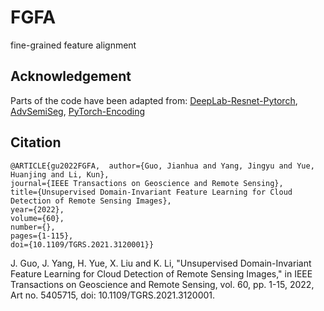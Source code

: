 # FGFA
fine-grained feature alignment

## Acknowledgement

Parts of the code have been adapted from: 
[DeepLab-Resnet-Pytorch](https://github.com/speedinghzl/Pytorch-Deeplab), [AdvSemiSeg](https://github.com/hfslyc/AdvSemiSeg), [PyTorch-Encoding](https://github.com/zhanghang1989/PyTorch-Encoding)


## Citation

```
@ARTICLE{gu2022FGFA,  author={Guo, Jianhua and Yang, Jingyu and Yue, Huanjing and Li, Kun},  
journal={IEEE Transactions on Geoscience and Remote Sensing},   
title={Unsupervised Domain-Invariant Feature Learning for Cloud Detection of Remote Sensing Images},   
year={2022},  
volume={60},  
number={},  
pages={1-115},  
doi={10.1109/TGRS.2021.3120001}}
```

J. Guo, J. Yang, H. Yue, X. Liu and K. Li, "Unsupervised Domain-Invariant Feature Learning for Cloud Detection of Remote Sensing Images," in IEEE Transactions on Geoscience and Remote Sensing, vol. 60, pp. 1-15, 2022, Art no. 5405715, doi: 10.1109/TGRS.2021.3120001.

